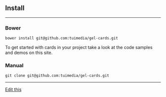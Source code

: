 ## Install

---

### Bower

    bower install git@github.com:tuimedia/gel-cards.git

To get started with cards in your project take a look at the code samples and demos on this site.

### Manual

    git clone git@github.com:tuimedia/gel-cards.git


---

[Edit this](https://github.com/tuimedia/gel-cards/edit/master/docs/quote--usage.md) 
